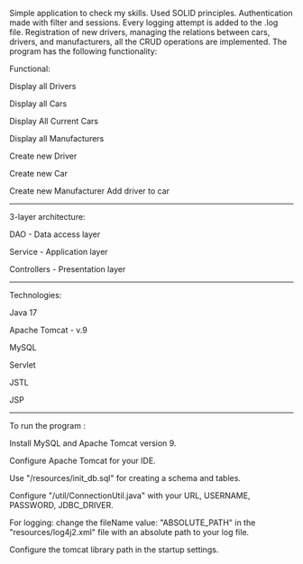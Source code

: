 Simple application to check my skills. Used SOLID principles. Authentication made with filter and sessions. Every logging attempt is added to the .log file. Registration of new drivers, managing the relations between cars, drivers, and manufacturers, all the CRUD operations are implemented. The program has the following functionality:

Functional:

Display all Drivers

Display all Cars

Display All Current Cars

Display all Manufacturers

Create new Driver

Create new Car

Create new Manufacturer 
Add driver to car

--------------------------
3-layer architecture:

DAO - Data access layer

Service - Application layer

Controllers - Presentation layer

----------------------------
Technologies:

Java 17

Apache Tomcat - v.9

MySQL

Servlet

JSTL

JSP

-----------------------------
To run the program :

Install MySQL and Apache Tomcat version 9.

Configure Apache Tomcat for your IDE.

Use "/resources/init_db.sql" for creating a schema and tables.

Configure "/util/ConnectionUtil.java" with your URL, USERNAME, PASSWORD, JDBC_DRIVER.

For logging: change the fileName value: "ABSOLUTE_PATH" in the "resources/log4j2.xml" file with an absolute path to your log file.

Configure the tomcat library path in the startup settings.